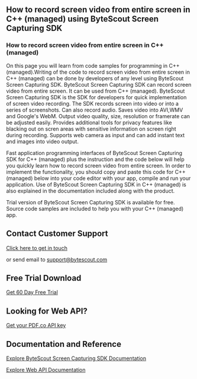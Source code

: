 ## How to record screen video from entire screen in C++ (managed) using ByteScout Screen Capturing SDK

### How to record screen video from entire screen in C++ (managed)

On this page you will learn from code samples for programming in C++ (managed).Writing of the code to record screen video from entire screen in C++ (managed) can be done by developers of any level using ByteScout Screen Capturing SDK. ByteScout Screen Capturing SDK can record screen video from entire screen. It can be used from C++ (managed). ByteScout Screen Capturing SDK is the SDK for developers for quick implementation of screen video recording. The SDK records screen into video or into a series of screenshots. Can also record audio. Saves video into AVI,WMV and Google's WebM. Output video quality, size, resolution or framerate can be adjusted easily. Provides additional tools for privacy features like blacking out on scren areas with sensitive information on screen right during recording. Supports web camera as input and can add instant text and images into video output.

Fast application programming interfaces of ByteScout Screen Capturing SDK for C++ (managed) plus the instruction and the code below will help you quickly learn how to record screen video from entire screen. In order to implement the functionality, you should copy and paste this code for C++ (managed) below into your code editor with your app, compile and run your application. Use of ByteScout Screen Capturing SDK in C++ (managed) is also explained in the documentation included along with the product.

Trial version of ByteScout Screen Capturing SDK is available for free. Source code samples are included to help you with your C++ (managed) app.

## Contact Customer Support

[Click here to get in touch](https://bytescout.zendesk.com/hc/en-us/requests/new?subject=ByteScout%20Screen%20Capturing%20SDK%20Question)

or send email to [support@bytescout.com](mailto:support@bytescout.com?subject=ByteScout%20Screen%20Capturing%20SDK%20Question) 

## Free Trial Download

[Get 60 Day Free Trial](https://bytescout.com/download/web-installer?utm_source=github-readme)

## Looking for Web API? 

[Get your PDF.co API key](https://pdf.co/documentation/api?utm_source=github-readme)

## Documentation and Reference

[Explore ByteScout Screen Capturing SDK Documentation](https://bytescout.com/documentation/index.html?utm_source=github-readme)

[Explore Web API Documentation](https://pdf.co/documentation/api?utm_source=github-readme)